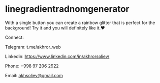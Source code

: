 # linegradientradnomgenerator
With a single button you can create a rainbow glitter that is perfect for the background! Try it and you will definitely like it.♥


Connect:

Telegram:  t.me/akhror_web

Linkedin:  https://www.linkedin.com/in/akhrorsoliev/

Phone:  +998 97 206 2922

Email:  akhsoliev@gmail.com

